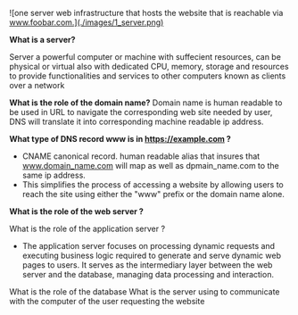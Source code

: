 ![one server web infrastructure that hosts the website that is reachable via www.foobar.com.](./images/1_server.png)

<strong>What is a server?</strong>

Server a powerful computer or machine with suffecient resources, can be physical or virtual also with dedicated CPU, memory, storage and resources to provide functionalities and services to other computers known as clients over a network

<strong>What is the role of the domain name?</strong>
Domain name is human readable to be used in URL to navigate the corresponding web site needed by user, DNS will translate it into corresponding machine readable ip address.

<strong>What type of DNS record www is in https://example.com ?</strong>

- CNAME canonical record. human readable alias that insures that www.domain_name.com will map as well as dpmain_name.com to the same ip address.
- This simplifies the process of accessing a website by allowing users to reach the site using either the "www" prefix or the domain name alone.

<strong>What is the role of the web server ? </strong>

What is the role of the application server ?

- The application server focuses on processing dynamic requests and executing business logic required to generate and serve dynamic web pages to users. It serves as the intermediary layer between the web server and the database, managing data processing and interaction.

What is the role of the database
What is the server using to communicate with the computer of the user requesting the website
